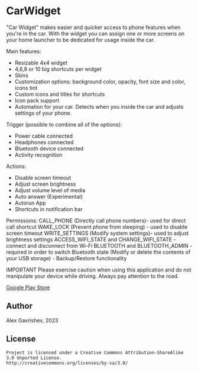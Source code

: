 # CarWidget
"Car Widget" makes easier and quicker access to phone features when you're in the car.
With the widget you can assign one or more screens on your home launcher to be dedicated for usage inside the car.

Main features:
* Resizable 4x4 widget
* 4,6,8 or 10 big shortcuts per widget
* Skins
* Customization options: background color, opacity, font size and color, icons tint
* Custom icons and titles for shortcuts
* Icon pack support
* Automation for your car. Detects when you inside the car and adjusts settings of your phone.

Trigger (possible to combine all of the options):
* Power cable connected
* Headphones connected
* Bluetooth device connected
* Activity recognition

Actions:
* Disable screen timeout
* Adjust screen brightness
* Adjust volume level of media
* Auto answer (Experimental)
* Autorun App
* Shortcuts in notification bar 

Permissions:
CALL_PHONE (Directly call phone numbers)- used for direct call shortcut
WAKE_LOCK (Prevent phone from sleeping) - used to disable screen timeout
WRITE_SETTINGS (Modify system settings)- used to adjust brightness settings
ACCESS_WIFI_STATE and CHANGE_WIFI_STATE - connect and disconnect from Wi-Fi
BLUETOOTH and BLUETOOTH_ADMIN - required in order to switch Bluetooth state
(Modify or delete the contents of your USB storage) - Backup/Restore functionality

IMPORTANT
Please exercise caution when using this application and do not manipulate your device while driving. Always pay attention to the road.

[Google Play Store][1]

## Author

Alex Gavrishev, 2023
 
## License

    Project is licensed under a Creative Commons Attribution-ShareAlike 3.0 Unported License.
	http://creativecommons.org/licenses/by-sa/3.0/
 

 [1]: https://play.google.com/store/apps/details?id=com.anod.car.home.free&hl=en


